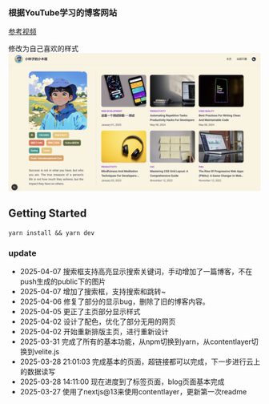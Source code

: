 ### 根据YouTube学习的博客网站
[参考视频](https://www.youtube.com/watch?v=1QGLHOaRLwM&list=WL&index=4&t=6283s)


修改为自己喜欢的样式
![主页](public/main_page.png)

## Getting Started
```
yarn install && yarn dev
```

### update
 - 2025-04-07 搜索框支持高亮显示搜索关键词，手动增加了一篇博客，不在push生成的public下的图片
 - 2025-04-07 增加了搜索框，支持搜索和跳转~
 - 2025-04-06 修复了部分的显示bug，删除了旧的博客内容。
 - 2025-04-05 更正了主页部分显示样式
 - 2025-04-02 设计了配色，优化了部分无用的网页
 - 2025-04-02 开始重新排版主页，进行重新设计
 - 2025-03-31 完成了所有的基本功能，从npm切换到yarn，从contentlayer切换到velite.js
 - 2025-03-28 21:01:03 完成基本的页面，超链接都可以完成，下一步进行云上的数据读写
 - 2025-03-28 14:11:00 现在进度到了标签页面，blog页面基本完成
 - 2025-03-27 使用了nextjs@13来使用contentlayer，更新第一次readme
  